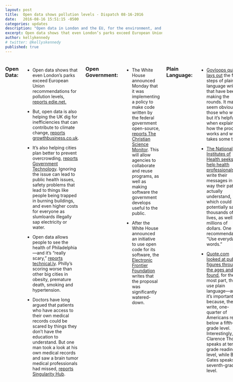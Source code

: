 ```yaml
---
layout: post
title:  Open data shows pollution levels - Dispatch 08-16-2016
date:   2016-08-16 15:51:15 -0500
categories: updates
description: "Open data in London and the EU, for the environment, and city planning."
excerpt: Open data shows that even London’s parks exceed European Union recommendations for pollution levels..
author: kellykennedy
# twitter: @kellyskennedy
published: true
---
```

<div class="row">
<div class="small-12 medium-11 medium-centered columns" markdown="1">

### Open Data:
-  Open data shows that even London’s parks exceed European Union recommendations for pollution levels, [reports edie.net.](http://www.edie.net/news/9/New-data-website-reveals-London-s-green-spaces-exceed-pollution-limits/)

-  But, open data is also helping the UK dig for inefficiencies that can contribute to climate change, [reports growthbusiness.co.uk](http://www.growthbusiness.co.uk/news-and-market-deals/business-news/2540176/opendatacould-save-uk-energy-market-400-million-in-next-10-years.thtml).

-  It’s also helping cities plan better to prevent overcrowding, [reports Government Technology](http://www.govtech.com/data/Data-Helps-Cities-Be-Preemptive-Effective-in-Preventing-Overcrowding.html). Ignoring the issue can lead to public health issues, safety problems that lead to things like people being trapped in burning buildings, and even higher costs for everyone
as slumloards illegally sap electricity or water.

-  Open data allows people to see the health of Philadelphia—and it’s “really scary,” [reports technical.ly](https://technical.ly/philly/2016/08/12/community-health-explorer-city-of-philadelphia/). Philly’s scoring worse than other big cities in obesity, premature death, smoking and hypertension.

-  Doctors have long argued that patients who have access to their own medical records could be scared by things they don’t have the education to understand. But one man took a look at his own medical records and saw a brain tumor medical professionals had missed, [reports Singularity Hub](http://singularityhub.com/2016/08/12/access-to-medical-data-helped-this-engineer-discover-his-own-brain-tumor/?utm_source=TopNav&utm_medium=link&utm_campaign=content%20access).

### Open Government:
-  The White House announced Monday that it was implementing a policy to make code written by the federal government open-source, [reports The Christian Science Monitor](http://www.csmonitor.com/Technology/2016/0809/White-House-open-source-software-policy-goes-live). This will allow agencies to collaborate and reuse programs, as well as making software the government develops useful to the public.

-  After the White House announced an initiative to use open code for its software, the [Electronic Frontier Foundation](https://www.eff.org/deeplinks/2016/08/white-house-source-code-policy-should-go-further) writes that the proposal was significantly watered-down.

 
### Plain Language:
-  [Govloops quickly lays out](https://www.govloop.com/groups/digitalcommunication/forum/topic/tell-it-to-me-straight-plain-language/) the five steps of plain-language writing that have been making the rounds. It may seem obvious to those who write, but it’s helpful when explaining how the process works and why it takes some time.

-  [The National Institutes of Health seeks to help health professionals](https://www.nih.gov/institutes-nih/nih-office-director/office-communications-public-liaison/clear-communication/science-health-public-trust/clearing-path-understanding) write their messages in a way their patients actually understand, which could potentially save thousands of lives, as well as millions of dollars. One recommendation? “Use everyday words.”

-  [Quote.com looked at public figures through the ages and found](https://quote.com/blog/smartest-speeches-analyzing-the-grade-level-of-leaders-public-comments/), for the most part, they use plain language—and it’s important because, they write, one-quarter of Americans read below a fifth-grade level. Interestingly, Clarence Thomas speaks at tenth-grade reading level, while Bill Gates speaks at a seventh-grade level.

Tech Contracts:
-  NASA is soliciting contract writers to write web stories, presentations and speeches, develop content for government documents, write press releases and create brochures, [according to FBO.gov](https://www.fbo.gov/index?s=opportunity&mode=form&tab=core&id=6c36c57398359f94da3bd27ab0ea789a).

 
### Tech politics:
-  [The Conversation looks at](http://theconversation.com/can-big-data-studies-know-your-thoughts-and-predict-who-will-win-an-election-63110) whether big data can analyze the Internet to determine whom we’re going to vote for in the fall. But the article also touches on why data scientists will be in such huge demand in the future.

### Geek Love:
-  Here in DC, we’ve all avoided Poke-minded tourists chasing creatures on busy sidewalks, but Pokemon offers an easy-to-understand example of “augmented reality,” [reports Government Technology](http://www.govtech.com/computing/What-Is-Augmented-Reality.html). Some governments are using similar technology to create text overlays for monuments and bird-identification information in parks.

### Vet Love:
-  As Veterans Affairs works to find a replacement for its outdated VistA electronic health record system,

-  Docs are seeing a connection between posttraumatic stress symptoms that don’t respond to treatment and the possibility of a mefloquine overdose, [reports Military Times](http://www.militarytimes.com/story/military/2016/08/11/malaria-drug-causes-permanent-brain-damage-case-study/88528568/?utm_source=Sailthru&utm_medium=email&utm_campaign=Mil%20EBB%208.12.16&utm_term=Editorial%20-%20Military%20-%20Early%20Bird%20Brief).

-  The Pentagon is one step closer to extending online commissary benefits to Vets, [reports Military Times](http://www.militarytimes.com/story/military/benefits/2016/08/15/pentagon-closer-extending-generous-new-benefit-millions-veterans/88775046/?utm_source=Sailthru&utm_medium=email&utm_campaign=Military+EBB+8-16-15&utm_term=Editorial+-+Military+-+Early+Bird+Brief).

### What we’re reading:
-  Businesses lose $650 million to “multitasking” every year, [writes the author of Massive Life Success](https://medium.com/art-of-practicality/how-to-quit-your-multitasking-addiction-2d2edf740649#.etj4m2sp3). He has a few questions to help determine if you  are addicted to multitasking, including, “Do you reach for your phone every five minutes?” and “Do you ever find it hard to focus on one thing?” Eep.
